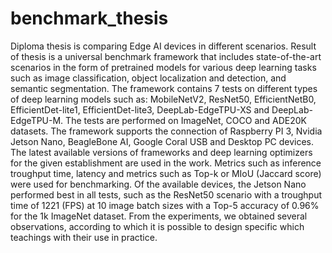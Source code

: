 # benchmark_thesis
Diploma thesis is comparing Edge AI devices in different scenarios. Result of thesis is a universal benchmark framework that includes state-of-the-art scenarios in the form of pretrained models for various deep learning tasks such as image classification, object localization and detection, and semantic segmentation. The framework contains 7 tests on different types of deep learning models such as: MobileNetV2, ResNet50, EfficientNetB0, EfficientDet-lite1, EfficientDet-lite3, DeepLab-EdgeTPU-XS and DeepLab-EdgeTPU-M. The tests are performed on ImageNet, COCO and ADE20K datasets. The framework supports the connection of Raspberry PI 3, Nvidia Jetson Nano, BeagleBone AI, Google Coral USB and Desktop PC devices. The latest available versions of frameworks and deep learning optimizers for the given establishment are used in the work. Metrics such as inference troughput time, latency and metrics such as Top-k or MIoU (Jaccard score) were used for benchmarking. Of the available devices, the Jetson Nano performed best in all tests, such as the ResNet50 scenario with a troughput time of 1221 (FPS) at 10 image batch sizes with a Top-5 accuracy of 0.96% for the 1k ImageNet dataset. From the experiments, we obtained several observations, according to which it is possible to design specific which teachings with their use in practice.
